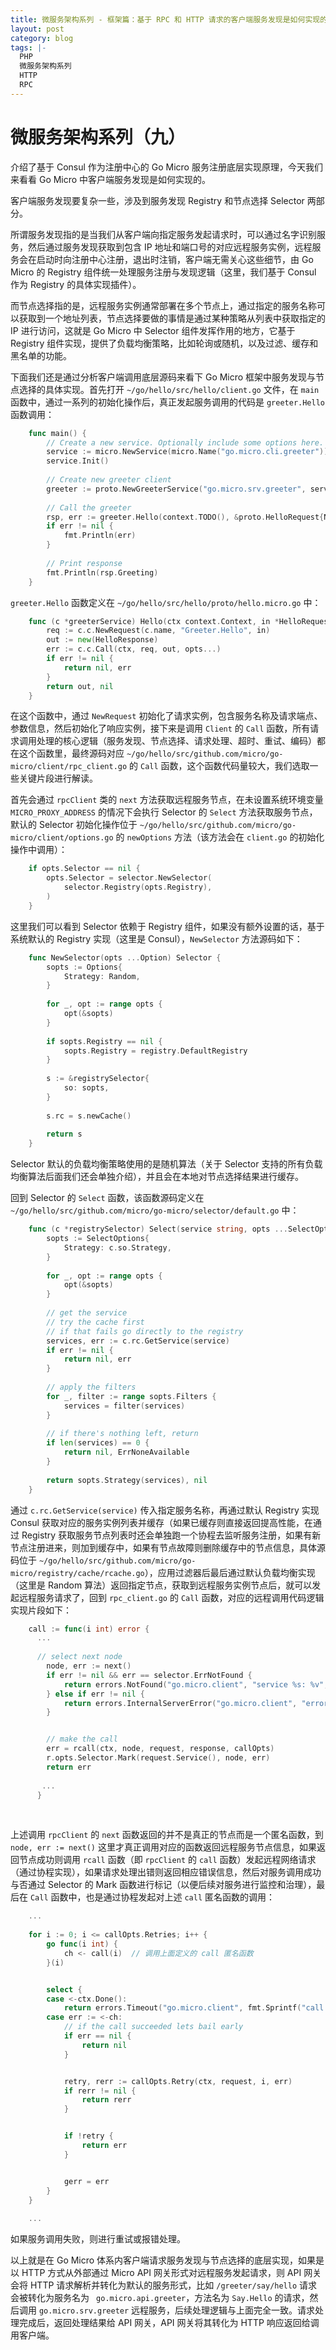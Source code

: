 ```yaml
---
title: 微服务架构系列 - 框架篇：基于 RPC 和 HTTP 请求的客户端服务发现是如何实现的
layout: post
category: blog
tags: |-
  PHP
  微服务架构系列
  HTTP
  RPC
---
```




# 微服务架构系列（九）



介绍了基于 Consul 作为注册中心的 Go Micro 服务注册底层实现原理，今天我们来看看 Go Micro 中客户端服务发现是如何实现的。



客户端服务发现要复杂一些，涉及到服务发现 Registry 和节点选择 Selector 两部分。



所谓服务发现指的是当我们从客户端向指定服务发起请求时，可以通过名字识别服务，然后通过服务发现获取到包含 IP 地址和端口号的对应远程服务实例，远程服务会在启动时向注册中心注册，退出时注销，客户端无需关心这些细节，由 Go Micro 的 Registry 组件统一处理服务注册与发现逻辑（这里，我们基于 Consul 作为 Registry 的具体实现插件）。



而节点选择指的是，远程服务实例通常部署在多个节点上，通过指定的服务名称可以获取到一个地址列表，节点选择要做的事情是通过某种策略从列表中获取指定的 IP 进行访问，这就是 Go Micro 中 Selector 组件发挥作用的地方，它基于 Registry 组件实现，提供了负载均衡策略，比如轮询或随机，以及过滤、缓存和黑名单的功能。



下面我们还是通过分析客户端调用底层源码来看下 Go Micro 框架中服务发现与节点选择的具体实现。首先打开 `~/go/hello/src/hello/client.go` 文件，在 `main` 函数中，通过一系列的初始化操作后，真正发起服务调用的代码是 `greeter.Hello` 函数调用：



```go
    func main() {
        // Create a new service. Optionally include some options here.
        service := micro.NewService(micro.Name("go.micro.cli.greeter"))
        service.Init()
    
        // Create new greeter client
        greeter := proto.NewGreeterService("go.micro.srv.greeter", service.Client())
    
        // Call the greeter
        rsp, err := greeter.Hello(context.TODO(), &proto.HelloRequest{Name: "学院君"})
        if err != nil {
            fmt.Println(err)
        }
    
        // Print response
        fmt.Println(rsp.Greeting)
    }
```



`greeter.Hello` 函数定义在 `~/go/hello/src/hello/proto/hello.micro.go` 中：



```go
    func (c *greeterService) Hello(ctx context.Context, in *HelloRequest, opts ...client.CallOption) (*HelloResponse, error) {
        req := c.c.NewRequest(c.name, "Greeter.Hello", in)
        out := new(HelloResponse)
        err := c.c.Call(ctx, req, out, opts...)
        if err != nil {
            return nil, err
        }
        return out, nil
    }
```



在这个函数中，通过 `NewRequest` 初始化了请求实例，包含服务名称及请求端点、参数信息，然后初始化了响应实例，接下来是调用 `Client` 的 `Call` 函数，所有请求调用处理的核心逻辑（服务发现、节点选择、请求处理、超时、重试、编码）都在这个函数里，最终源码对应 `~/go/hello/src/github.com/micro/go-micro/client/rpc_client.go` 的 `Call` 函数，这个函数代码量较大，我们选取一些关键片段进行解读。



首先会通过 `rpcClient` 类的 `next` 方法获取远程服务节点，在未设置系统环境变量 `MICRO_PROXY_ADDRESS` 的情况下会执行 Selector 的 `Select` 方法获取服务节点，默认的 Selector 初始化操作位于 `~/go/hello/src/github.com/micro/go-micro/client/options.go` 的 `newOptions` 方法（该方法会在 `client.go` 的初始化操作中调用）：



```go
    if opts.Selector == nil {
        opts.Selector = selector.NewSelector(
            selector.Registry(opts.Registry),
        )
    }
```

  

这里我们可以看到 Selector 依赖于 Registry 组件，如果没有额外设置的话，基于系统默认的 Registry 实现（这里是 Consul），`NewSelector` 方法源码如下：



```go
    func NewSelector(opts ...Option) Selector {
        sopts := Options{
            Strategy: Random,
        }
        
        for _, opt := range opts {
            opt(&sopts)
        }
        
        if sopts.Registry == nil {
            sopts.Registry = registry.DefaultRegistry
        }
        
        s := &registrySelector{
            so: sopts,
        }
        
        s.rc = s.newCache()
        
        return s
    }
```

  

Selector 默认的负载均衡策略使用的是随机算法（关于 Selector 支持的所有负载均衡算法后面我们还会单独介绍），并且会在本地对节点选择结果进行缓存。



回到 Selector 的 `Select` 函数，该函数源码定义在 `~/go/hello/src/github.com/micro/go-micro/selector/default.go` 中：



```go
    func (c *registrySelector) Select(service string, opts ...SelectOption) (Next, error) {
        sopts := SelectOptions{
            Strategy: c.so.Strategy,
        }
    
        for _, opt := range opts {
            opt(&sopts)
        }
    
        // get the service
        // try the cache first
        // if that fails go directly to the registry
        services, err := c.rc.GetService(service)
        if err != nil {
            return nil, err
        }
    
        // apply the filters
        for _, filter := range sopts.Filters {
            services = filter(services)
        }
    
        // if there's nothing left, return
        if len(services) == 0 {
            return nil, ErrNoneAvailable
        }
    
        return sopts.Strategy(services), nil
    }
```

通过 `c.rc.GetService(service)` 传入指定服务名称，再通过默认 Registry 实现 Consul 获取对应的服务实例列表并缓存（如果已缓存则直接返回提高性能，在通过 Registry 获取服务节点列表时还会单独跑一个协程去监听服务注册，如果有新节点注册进来，则加到缓存中，如果有节点故障则删除缓存中的节点信息，具体源码位于 `~/go/hello/src/github.com/micro/go-micro/registry/cache/rcache.go`），应用过滤器后最后通过默认负载均衡实现（这里是 Random 算法）返回指定节点，获取到远程服务实例节点后，就可以发起远程服务请求了，回到 `rpc_client.go` 的 `Call` 函数，对应的远程调用代码逻辑实现片段如下：



```go
    call := func(i int) error {
      ...
      
      // select next node
        node, err := next()
        if err != nil && err == selector.ErrNotFound {
            return errors.NotFound("go.micro.client", "service %s: %v", request.Service(), err.Error())
        } else if err != nil {
            return errors.InternalServerError("go.micro.client", "error getting next %s node: %v", request.Service(), err.Error())
        }


        // make the call
        err = rcall(ctx, node, request, response, callOpts)
        r.opts.Selector.Mark(request.Service(), node, err)
        return err
       
       ...
      }
```

​    

上述调用 `rpcClient` 的 `next` 函数返回的并不是真正的节点而是一个匿名函数，到 `node, err := next()` 这里才真正调用对应的函数返回远程服务节点信息，如果返回节点成功则调用 `rcall` 函数（即 `rpcClient` 的 `call` 函数）发起远程网络请求（通过协程实现），如果请求处理出错则返回相应错误信息，然后对服务调用成功与否通过 Selector 的 Mark 函数进行标记（以便后续对服务进行监控和治理），最后在 `Call` 函数中，也是通过协程发起对上述 `call` 匿名函数的调用：



```go
    ...
    
    for i := 0; i <= callOpts.Retries; i++ {
        go func(i int) {
            ch <- call(i)  // 调用上面定义的 call 匿名函数
        }(i)


        select {
        case <-ctx.Done():
            return errors.Timeout("go.micro.client", fmt.Sprintf("call timeout: %v", ctx.Err()))
        case err := <-ch:
            // if the call succeeded lets bail early
            if err == nil {
                return nil
            }


            retry, rerr := callOpts.Retry(ctx, request, i, err)
            if rerr != nil {
                return rerr
            }


            if !retry {
                return err
            }


            gerr = err
        }
    }
    
    ...
```

  

如果服务调用失败，则进行重试或报错处理。



以上就是在 Go Micro 体系内客户端请求服务发现与节点选择的底层实现，如果是以 HTTP 方式从外部通过 Micro API 网关形式对远程服务发起请求，则 API 网关会将 HTTP 请求解析并转化为默认的服务形式，比如 `/greeter/say/hello` 请求会被转化为服务名为 ` go.micro.api.greeter`，方法名为 `Say.Hello` 的请求，然后调用 `go.micro.srv.greeter` 远程服务，后续处理逻辑与上面完全一致。请求处理完成后，返回处理结果给 API 网关，API 网关将其转化为 HTTP 响应返回给调用客户端。